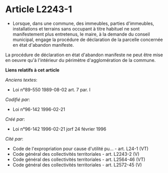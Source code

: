 # Article L2243-1

- Lorsque, dans une commune, des immeubles, parties d'immeubles, installations et terrains sans occupant à titre habituel ne
sont manifestement plus entretenus, le maire, à la demande du conseil municipal, engage la procédure de déclaration de la
parcelle concernée en état d'abandon manifeste.

La procédure de déclaration en état d'abandon manifeste ne peut être mise en oeuvre qu'à l'intérieur du périmètre
d'agglomération de la commune.

**Liens relatifs à cet article**

_Anciens textes_:

  - Loi n°89-550 1989-08-02 art. 7 par. I

_Codifié par_:

  - Loi n°96-142 1996-02-21

_Créé par_:

  - Loi n°96-142 1996-02-21 jorf 24 février 1996

_Cité par_:

  - Code de l'expropriation pour cause d'utilité pu... - art. L24-1 (VT)
  - Code général des collectivités territoriales - art. L2243-2 (V)
  - Code général des collectivités territoriales - art. L2564-46 (VT)
  - Code général des collectivités territoriales - art. L2572-45 (V)
